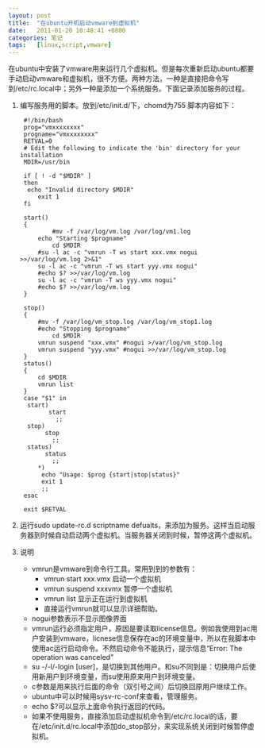 ```yaml
---
layout: post
title:  "在ubuntu开机启动vmware到虚拟机"
date:   2011-01-20 10:48:41 +0800
categories: 笔记
tags:   [linux,script,vmware]
---
```

在ubuntu中安装了vmware用来运行几个虚拟机。但是每次重新启动ubuntu都要手动启动vmware和虚拟机，很不方便。两种方法，一种是直接把命令写到/etc/rc.local中；另外一种是添加一个系统服务。下面记录添加服务的过程。

1. 编写服务用的脚本。放到/etc/init.d/下，chomd为755 脚本内容如下：

        #!/bin/bash
        prog="vmxxxxxxxx"
        progname="vmxxxxxxxx"
        RETVAL=0
        # Edit the following to indicate the 'bin' directory for your installation
        MDIR=/usr/bin

        if [ ! -d "$MDIR" ]
        then
         echo "Invalid directory $MDIR"
            exit 1
        fi

        start()
        {
                #mv -f /var/log/vm.log /var/log/vm1.log
            echo "Starting $progname"
                cd $MDIR
            #su -l ac -c "vmrun -T ws start xxx.vmx nogui >>/var/log/vm.log 2>&1"
            su -l ac -c "vmrun -T ws start yyy.vmx nogui"    
            #echo $? >>/var/log/vm.log    
            su -l ac -c "vmrun -T ws yyy.vmx nogui"
            #echo $? >>/var/log/vm.log
        }

        stop()
        {
            #mv -f /var/log/vm_stop.log /var/log/vm_stop1.log    
            #echo "Stopping $progname"
                cd $MDIR
            vmrun suspend "xxx.vmx" #nogui >/var/log/vm_stop.log
            vmrun suspend "yyy.vmx" #nogui >>/var/log/vm_stop.log
        }
        status()
        {
            cd $MDIR
            vmrun list
        }
        case "$1" in
         start)
               start
                 ;;
         stop)
              stop
                ;;
         status)
              status
                ;;
            *)
             echo "Usage: $prog {start|stop|status}"
             exit 1
             ;;
        esac

        exit $RETVAL

2. 运行sudo update-rc.d scriptname defualts，来添加为服务。这样当启动服务器到时候自动启动两个虚拟机。当服务器关闭到时候，暂停这两个虚拟机。
3. 说明
    - vmrun是vmware到命令行工具。常用到到的参数有：
        - vmrun start xxx.vmx    启动一个虚拟机
        - vmrun suspend xxxvmx    暂停一个虚拟机
        - vmrun list    显示正在运行到虚拟机
        - 直接运行vmrun就可以显示详细帮助。
    - nogui参数表示不显示图像界面
    - vmrun运行必须指定用户，原因是要读取license信息。例如我使用到ac用户安装到vmware，licnese信息保存在ac的环境变量中，所以在我脚本中使用ac运行启动命令。不然启动命令不能执行，提示信息“Error: The operation was canceled”
    - su -/-l/-login [user]，是切换到其他用户。和su不同到是：切换用户后使用新用户到环境变量，而su使用原来用户到环境变量。
    - c参数是用来执行后面的命令（双引号之间）后切换回原用户继续工作。
    - ubuntu中可以时候用sysv-rc-conf来查看，管理服务。
    - echo $?可以显示上面命令执行返回的代码。
    - 如果不使用服务，直接添加启动虚拟机命令到/etc/rc.local的话，要在/etc/init.d/rc.local中添加do_stop部分，来实现系统关闭到时候暂停虚拟机。

